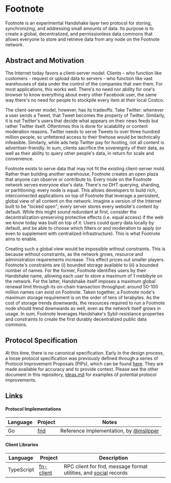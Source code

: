 Footnote
=======================

Footnote is an experimental Handshake layer two protocol for storing,
synchronizing, and addressing small amounts of data. Its purpose is to create a
global, decentralized, and permissionless data commons that allows everyone to
store and retrieve data from any node on the Footnote network.

Abstract and Motivation
-----------------------

The Internet today favors a client-server model. Clients - who function like
customers - request or upload data to servers - who function like vast
warehouses of data under the control of the companies that own them. For most
applications, this works well. There's no need nor ability for one's browser to
know everything about every other Facebook user, the same way there's no need
for people to stockpile every item at their local Costco.

The client-server model, however, has its tradeoffs. Take Twitter: whenever a
user sends a Tweet, that Tweet becomes the property of Twitter.  Similarly, it
is not Twitter's users that decide what appears on their news feeds but rather
Twitter itself. Oftentimes this is done for scalability or content moderation
reasons. Twitter needs to serve Tweets to over three hundred million people, so
unfettered access to their firehose would be technically infeasible. Similarly,
while ads help Twitter pay for hosting, not all content is advertiser-friendly.
In sum, clients sacrifice the sovereignty of their data, as well as their
ability to query other people's data, in return for scale and convenience.

Footnote exists to serve data that may not fit the existing client-server mold.
Rather than building another warehouse, Footnote creates an open plaza that
anyone can observe or contribute to.  Every node on the Footnote network serves
everyone else's data. There's no DHT querying, sharding, or partitioning: every
node is equal. This allows developers to build rich, interconnected applications
on top of Footnote that leverage a persistent, global view of all content on the
network.  Imagine a version of the Internet built to be "locked open"; every
server stores every website's content by default.  While this might sound
redundant at first, consider the decentralization-preserving protective effects
(i.e. equal access) if the web we know today was built on top of it.  Users
could query data locally by default, and be able to choose which filters or and
moderation to apply (or even to supplement with centralized infrastructure).
This is what Footnote aims to enable.

Creating such a global view would be impossible without constraints.  This is
because without constraints, as the network grows, resource and administration
requirements increase.  This effect prices out smaller players.  Footnote's
constraints are (i) bounded storage available to (ii) a bounded number of names.
For the former, Footnote identifies users by their Handshake name, allowing each
user to store a maximum of 1 mebibyte on the network.  For the latter, Handshake
itself imposes a maximum global renewal limit through its on-chain transaction
throughput: around 50-100 million names can exist on Footnote. Taken together, a
Footnote node's maximum storage requirement is on the order of tens of
terabytes. As the cost of storage trends downwards, the resources required to
run a Footnote node should trend downwards as well, even as the network itself
grows in usage.  In sum, Footnote leverages Handshake's Sybil-resistance
properties and constraints to create the first durably decentralized public data
commons. 

Protocol Specification 
-----------------------

At this time, there is no canonical specification.  Early in the design process,
a loose protocol specification was previously defined through a series of
Protocol Improvement Proposals (PIPs), which can be found
[here](https://github.com/kyokan/footnote-PIPs).  They are made available for
accuracy and to provide context.  Please see the other document in this
repository, [ideas.md](https://github.com/kyokan/footnote/blob/master/ideas.md)
for examples of potential protocol improvements.


Links
-----

#### Protocol Implementations

| Language | Project | Notes |
| ----- | ---- | ----- |
| Go | [fnd](https://github.com/kyokan/fnd) | Reference Implementation, by [@mslipper](https://github.com/mslipper) |

#### Client Libraries

| Language | Project | Description |
| ----- | ---- | ----- |
| TypeScript | [fn-client](https://github.com/kyokan/fn-client) | RPC client for fnd, message format utilities, and [social](https://github.com/kyokan/footnote-PIPs/blob/master/pip-008.rst) records |
